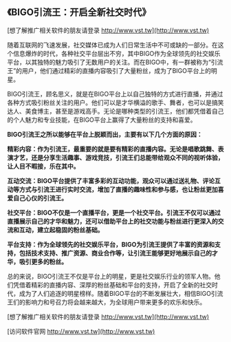 ## **《BIGO引流王：开启全新社交时代》**

[想了解推广相关软件的朋友请登录 http://www.vst.tw](http://www.vst.tw)

随着互联网的飞速发展，社交媒体已成为人们日常生活中不可或缺的一部分。在这个信息爆炸的时代，各种社交平台层出不穷，其中BIGO作为全球领先的社交娱乐平台，以其独特的魅力吸引了无数用户的关注。而在BIGO中，有一群被称为“引流王”的用户，他们通过精彩的直播内容吸引了大量粉丝，成为了BIGO平台上的明星。

BIGO引流王，顾名思义，就是在BIGO平台上以自己独特的方式进行直播，并通过各种方式吸引粉丝关注的用户。他们可以是才华横溢的歌手、舞者，也可以是搞笑达人、美食博主，甚至是游戏高手。无论是哪种类型的引流王，他们都凭借着自己的个人魅力和专业技能，在BIGO平台上赢得了大量粉丝的支持和喜爱。

**BIGO引流王之所以能够在平台上脱颖而出，主要有以下几个方面的原因：**

**精彩内容：作为引流王，最重要的就是要有精彩的直播内容。无论是唱歌跳舞、表演才艺，还是分享生活趣事、游戏竞技，引流王们总能带给观众不同的视听体验，让人目不暇接，乐在其中。**

**互动交流：BIGO平台提供了丰富多彩的互动功能，观众可以通过送礼物、评论互动等方式与引流王进行实时交流，增加了直播的趣味性和参与感，也让粉丝更加喜爱自己心仪的引流王。**

**社交平台：BIGO不仅是一个直播平台，更是一个社交平台。引流王不仅可以通过直播展示自己的才华和魅力，还可以借助平台上的社交功能与粉丝进行更深入的交流和互动，建立起稳固的粉丝基础。**

**平台支持：作为全球领先的社交娱乐平台，BIGO为引流王提供了丰富的资源和支持，包括技术支持、推广资源、商业合作等，让引流王能够更好地展示自己的才华，吸引更多的粉丝。**

总的来说，BIGO引流王不仅是平台上的明星，更是社交娱乐行业的领军人物。他们凭借着精彩的直播内容、深厚的粉丝基础和平台的支持，开启了全新的社交时代，成为了人们追逐的明星榜样。随着BIGO平台的不断发展壮大，相信BIGO引流王们的影响力和号召力将会越来越大，为全球用户带来更多的欢乐和快乐。

[想了解推广相关软件的朋友请登录 http://www.vst.tw](http://www.vst.tw)


[访问软件官网 http://www.vst.tw](http://www.vst.tw)

